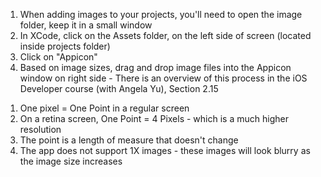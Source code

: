 <!-- Adding Images to your Projects -->

1. When adding images to your projects, you'll need to open the image folder, keep it in a small window 
2. In XCode, click on the Assets folder, on the left side of screen (located inside projects folder)
3. Click on "Appicon"
4. Based on image sizes, drag and drop image files into the Appicon window on right side - There is an overview of this process in the iOS Developer course (with Angela Yu), Section 2.15

<!-- Pixels vs Points --> 

1. One pixel = One Point in a regular screen 
2. On a retina screen, One Point = 4 Pixels - which is a much higher resolution 
3. The point is a length of measure that doesn't change 
4. The app does not support 1X images - these images will look blurry as the image size increases 